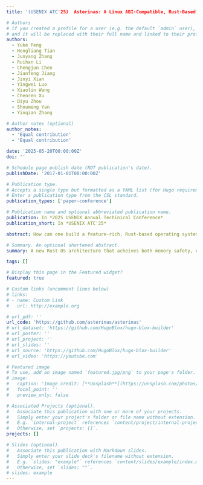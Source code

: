 ```yaml
---
title: '(USENIX ATC'25)  Asterinas: A Linux ABI-Compatible, Rust-Based Framekernel OS with a Small and Sound TCB'

# Authors
# If you created a profile for a user (e.g. the default `admin` user), write the username (folder name) here
# and it will be replaced with their full name and linked to their profile.
authors:
  - Yuke Peng
  - Hongliang Tian
  - Junyang Zhang
  - Ruihan Li
  - Chengjun Chen
  - Jianfeng Jiang
  - Jinyi Xian
  - Yingwei Luo
  - Xiaolin Wang
  - Chenren Xu
  - Diyu Zhou
  - Shoumeng Yan
  - Yinqian Zhang

# Author notes (optional)
author_notes:
  - 'Equal contribution'
  - 'Equal contribution'

date: '2025-05-20T00:00:00Z'
doi: ''

# Schedule page publish date (NOT publication's date).
publishDate: '2017-01-01T00:00:00Z'

# Publication type.
# Accepts a single type but formatted as a YAML list (for Hugo requirements).
# Enter a publication type from the CSL standard.
publication_types: ['paper-conference']

# Publication name and optional abbreviated publication name.
publication: In *2025 USENIX Annual Techinical Conference*
publication_short: In *USENIX ATC'25*

abstract: How can one build a feature-rich, Rust-based operating system (OS) with a minimal and sound Trusted Computing Base (TCB) for memory safety? Existing Rust-based OSes fall short due to their improper usage of unsafe Rust in kernel development. To address these challenges, we propose a novel framekernel architecture that leverages Rust’s memory safety features to enable intra-kernel privilege separation, ensuring TCB minimality and soundness. We present OSTD, a streamlined framework for safe Rust OS development, and Asterinas, a Linux ABI-compatible framekernel OS implemented entirely in safe Rust using OSTD. Supporting over 180 Linux system calls, Asterinas delivers performance on par with Linux, while maintaining a memory safe TCB of just 10K lines of code—about 17% of its total codebase. These results underscore the practicality and benefits of the framekernel architecture in building safe and efficient OSes

# Summary. An optional shortened abstract.
summary: A new Rust OS architecture that acheives both memory safety, efficiency and Linux compatibility.

tags: []

# Display this page in the Featured widget?
featured: true

# Custom links (uncomment lines below)
# links:
# - name: Custom Link
#   url: http://example.org

# url_pdf: ''
url_code: 'https://github.com/asterinas/asterinas'
# url_dataset: 'https://github.com/HugoBlox/hugo-blox-builder'
# url_poster: ''
# url_project: ''
# url_slides: ''
# url_source: 'https://github.com/HugoBlox/hugo-blox-builder'
# url_video: 'https://youtube.com'

# Featured image
# To use, add an image named `featured.jpg/png` to your page's folder.
# image:
#   caption: 'Image credit: [**Unsplash**](https://unsplash.com/photos/pLCdAaMFLTE)'
#   focal_point: ''
#   preview_only: false

# Associated Projects (optional).
#   Associate this publication with one or more of your projects.
#   Simply enter your project's folder or file name without extension.
#   E.g. `internal-project` references `content/project/internal-project/index.md`.
#   Otherwise, set `projects: []`.
projects: []

# Slides (optional).
#   Associate this publication with Markdown slides.
#   Simply enter your slide deck's filename without extension.
#   E.g. `slides: "example"` references `content/slides/example/index.md`.
#   Otherwise, set `slides: ""`.
# slides: example
---
```

